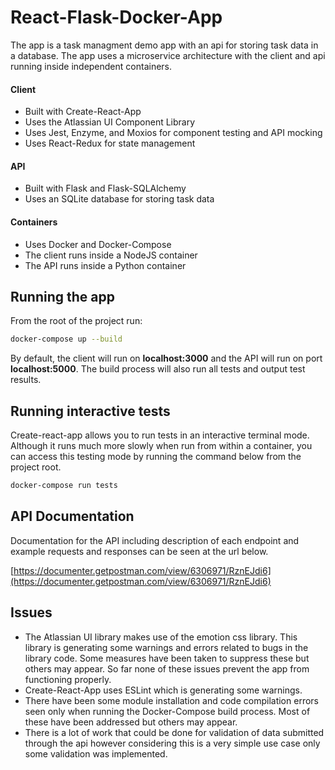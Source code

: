 # React-Flask-Docker-App

The app is a task managment demo app with an api for storing task data in a database.  The app uses a microservice architecture with the client and api running inside independent containers.

#### Client

- Built with Create-React-App
- Uses the Atlassian UI Component Library
- Uses Jest, Enzyme, and Moxios for component testing and API mocking
- Uses React-Redux for state management

#### API

- Built with Flask and Flask-SQLAlchemy
- Uses an SQLite database for storing task data

#### Containers

- Uses Docker and Docker-Compose
- The client runs inside a NodeJS container
- The API runs inside a Python container


## Running the app

From the root of the project run:

```sh
docker-compose up --build
```

By default, the client will run on **localhost:3000** and the API will run on port **localhost:5000**.  The build process will also run all tests and output test results.


## Running interactive tests

Create-react-app allows you to run tests in an interactive terminal mode.  Although it runs much more slowly when run from within a container, you can access this testing mode by running the command below from the project root.

```sh
docker-compose run tests
```


## API Documentation

Documentation for the API including description of each endpoint and example requests and responses can be seen at the url below.

[https://documenter.getpostman.com/view/6306971/RznEJdi6](https://documenter.getpostman.com/view/6306971/RznEJdi6)


## Issues

- The Atlassian UI library makes use of the emotion css library. This library is generating some warnings and errors related to bugs in the library code.  Some measures have been taken to suppress these but others may appear.  So far none of these issues prevent the app from functioning properly.
- Create-React-App uses ESLint which is generating some warnings.
- There have been some module installation and code compilation errors seen only when running the Docker-Compose build process.  Most of these have been addressed but others may appear.
- There is a lot of work that could be done for validation of data submitted through the api however considering this is a very simple use case only some validation was implemented.

